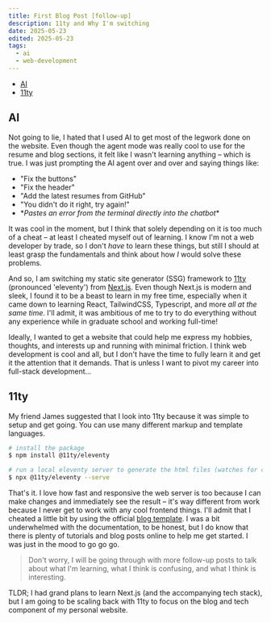 ```yaml
---
title: First Blog Post [follow-up]
description: 11ty and Why I'm switching
date: 2025-05-23
edited: 2025-05-23
tags:
  - ai
  - web-development
---
```


<!--toc:start-->

- [AI](#ai)
- [11ty](#11ty)
<!--toc:end-->

## AI

Not going to lie, I hated that I used AI to get most of the legwork done on the
website. Even though the agent mode was really cool to use for the resume and
blog sections, it felt like I wasn't learning anything – which is true. I was
just prompting the AI agent over and over and saying things like:

- "Fix the buttons"
- "Fix the header"
- "Add the latest resumes from GitHub"
- "You didn't do it right, try again!"
- \*_Pastes an error from the terminal directly into the chatbot_\*

It was cool in the moment, but I think that solely depending on it is too much
of a cheat – at least I cheated myself out of learning. I know I'm not a web
developer by trade, so I don't _have_ to learn these things, but still I should
at least grasp the fundamentals and think about how _I_ would solve these
problems.

And so, I am switching my static site generator (SSG) framework to
[11ty](https://www.11ty.dev/) (pronounced 'eleventy') from
[Next.js](https://nextjs.org/). Even though Next.js is modern and sleek, I
found it to be a beast to learn in my free time, especially when it came down to
learning React, TailwindCSS, Typescript, and more _all at the same time_. I'll
admit, it was ambitious of me to try to do everything without any experience
while in graduate school and working full-time!

Ideally, I wanted to get a website that could help me express my hobbies,
thoughts, and interests up and running with minimal friction. I think web
development is cool and all, but I don't have the time to fully learn it and get
it the attention that it demands. That is unless I want to pivot my career into
full-stack development...

## 11ty

My friend James suggested that I look into 11ty because it was simple to setup
and get going. You can use many different markup and template languages.

```bash
# install the package
$ npm install @11ty/eleventy

# run a local eleventy server to generate the html files (watches for changes)
$ npx @11ty/eleventy --serve
```

That's it. I love how fast and responsive the web server is too because I can
make changes and immediately see the result – it's way different from work
because I never get to work with any cool frontend things. I'll admit that I
cheated a little bit by using the official [blog
template](https://github.com/11ty/eleventy-base-blog). I was a bit underwhelmed
with the documentation, to be honest, but I do know that there is plenty of
tutorials and blog posts online to help me get started. I was just in the mood
to go go go.

> Don't worry, I will be going through with more follow-up posts to talk about
> what I'm learning, what I think is confusing, and what I think is interesting.

TLDR; I had grand plans to learn Next.js (and the accompanying tech stack), but
I am going to be scaling back with 11ty to focus on the blog and tech component
of my personal website.
